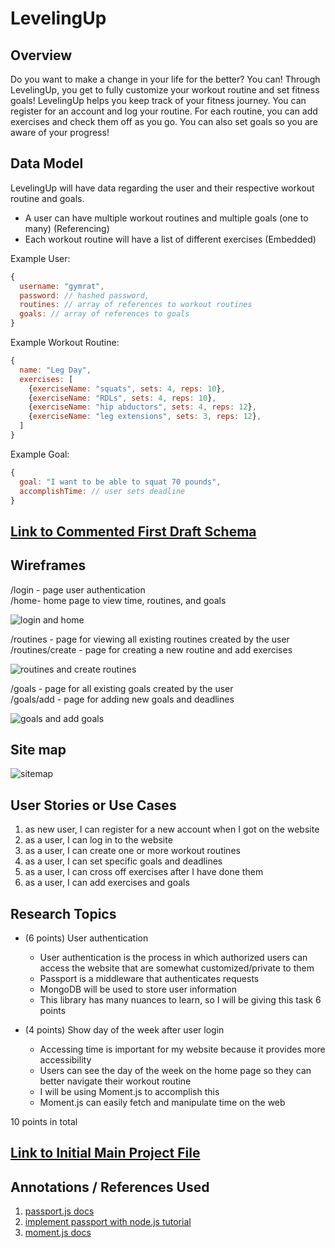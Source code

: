 # LevelingUp

## Overview

Do you want to make a change in your life for the better? You can! Through LevelingUp, you get to fully customize your workout routine and set fitness goals! LevelingUp helps you keep track of your fitness journey. You can register for an account and log your routine. For each routine, you can add exercises and check them off as you go. You can also set goals so you are aware of your progress!

## Data Model

LevelingUp will have data regarding the user and their respective workout routine and goals.

* A user can have multiple workout routines and multiple goals (one to many) (Referencing)
* Each workout routine will have a list of different exercises (Embedded)

Example User:

```javascript
{
  username: "gymrat",
  password: // hashed password,
  routines: // array of references to workout routines
  goals: // array of references to goals
}
```

Example Workout Routine:

```javascript
{
  name: "Leg Day",
  exercises: [
    {exerciseName: "squats", sets: 4, reps: 10},
    {exerciseName: "RDLs", sets: 4, reps: 10},
    {exerciseName: "hip abductors", sets: 4, reps: 12},
    {exerciseName: "leg extensions", sets: 3, reps: 12},
  ]
}
```

Example Goal:

```javascript
{
  goal: "I want to be able to squat 70 pounds",
  accomplishTime: // user sets deadline
}
```

## [Link to Commented First Draft Schema](db.mjs) 


## Wireframes

/login - page user authentication\
/home- home page to view time, routines, and goals

![login and home](documentation/1.png)

/routines - page for viewing all existing routines created by the user\
/routines/create - page for creating a new routine and add exercises

![routines and create routines](documentation/2.png)

/goals - page for all existing goals created by the user\
/goals/add - page for adding new goals and deadlines

![goals and add goals](documentation/3.png)

## Site map

![sitemap](documentation/sitemap.png)

## User Stories or Use Cases

1. as new user, I can register for a new account when I got on the website
2. as a user, I can log in to the website
3. as a user, I can create one or more workout routines
4. as a user, I can set specific goals and deadlines
5. as a user, I can cross off exercises after I have done them
6. as a user, I can add exercises and goals

## Research Topics

* (6 points) User authentication
    * User authentication is the process in which authorized users can access the website that are somewhat customized/private to them
    * Passport is a middleware that authenticates requests
    * MongoDB will be used to store user information
    * This library has many nuances to learn, so I will be giving this task 6 points
  
* (4 points) Show day of the week after user login
    * Accessing time is important for my website because it provides more accessibility
    * Users can see the day of the week on the home page so they can better navigate their workout routine
    * I will be using Moment.js to accomplish this
    * Moment.js can easily fetch and manipulate time on the web

10 points in total

## [Link to Initial Main Project File](app.mjs) 

## Annotations / References Used

1. [passport.js docs](http://passportjs.org/docs)
2. [implement passport with node.js tutorial](https://medium.com/@prashantramnyc/node-js-with-passport-authentication-simplified-76ca65ee91e5)
3. [moment.js docs](https://momentjs.com/)